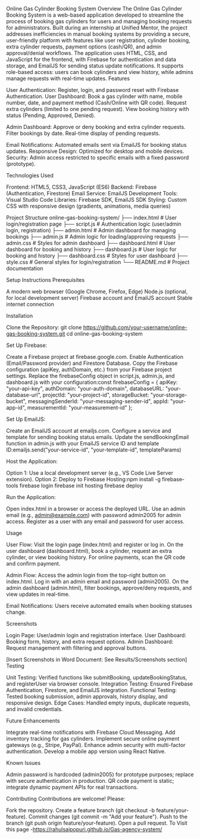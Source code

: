 Online Gas Cylinder Booking System
Overview
The Online Gas Cylinder Booking System is a web-based application developed to streamline the process of booking gas cylinders for users and managing booking requests for administrators. Built during an internship at Unified Mentor, the project addresses inefficiencies in manual booking systems by providing a secure, user-friendly platform with features like user registration, cylinder booking, extra cylinder requests, payment options (cash/QR), and admin approval/denial workflows.
The application uses HTML, CSS, and JavaScript for the frontend, with Firebase for authentication and data storage, and EmailJS for sending status update notifications. It supports role-based access: users can book cylinders and view history, while admins manage requests with real-time updates.
Features

User Authentication: Register, login, and password reset with Firebase Authentication.
User Dashboard:
Book a gas cylinder with name, mobile number, date, and payment method (Cash/Online with QR code).
Request extra cylinders (limited to one pending request).
View booking history with status (Pending, Approved, Denied).


Admin Dashboard:
Approve or deny booking and extra cylinder requests.
Filter bookings by date.
Real-time display of pending requests.


Email Notifications: Automated emails sent via EmailJS for booking status updates.
Responsive Design: Optimized for desktop and mobile devices.
Security: Admin access restricted to specific emails with a fixed password (prototype).

Technologies Used

Frontend: HTML5, CSS3, JavaScript (ES6)
Backend: Firebase (Authentication, Firestore)
Email Service: EmailJS
Development Tools: Visual Studio Code
Libraries: Firebase SDK, EmailJS SDK
Styling: Custom CSS with responsive design (gradients, animations, media queries)

Project Structure
online-gas-booking-system/
├── index.html          # User login/registration page
├── script.js           # Authentication logic (user/admin login, registration)
├── admin.html          # Admin dashboard for managing bookings
├── admin.js            # Admin logic for loading/approving requests
├── admin.css           # Styles for admin dashboard
├── dashboard.html      # User dashboard for booking and history
├── dashboard.js        # User logic for booking and history
├── dashboard.css       # Styles for user dashboard
├── style.css           # General styles for login/registration
└── README.md           # Project documentation

Setup Instructions
Prerequisites

A modern web browser (Google Chrome, Firefox, Edge)
Node.js (optional, for local development server)
Firebase account and EmailJS account
Stable internet connection

Installation

Clone the Repository:
git clone https://github.com/your-username/online-gas-booking-system.git
cd online-gas-booking-system


Set Up Firebase:

Create a Firebase project at firebase.google.com.
Enable Authentication (Email/Password provider) and Firestore Database.
Copy the Firebase configuration (apiKey, authDomain, etc.) from your Firebase project settings.
Replace the firebaseConfig object in script.js, admin.js, and dashboard.js with your configuration:const firebaseConfig = {
  apiKey: "your-api-key",
  authDomain: "your-auth-domain",
  databaseURL: "your-database-url",
  projectId: "your-project-id",
  storageBucket: "your-storage-bucket",
  messagingSenderId: "your-messaging-sender-id",
  appId: "your-app-id",
  measurementId: "your-measurement-id"
};




Set Up EmailJS:

Create an EmailJS account at emailjs.com.
Configure a service and template for sending booking status emails.
Update the sendBookingEmail function in admin.js with your EmailJS service ID and template ID:emailjs.send("your-service-id", "your-template-id", templateParams)




Host the Application:

Option 1: Use a local development server (e.g., VS Code Live Server extension).
Option 2: Deploy to Firebase Hosting:npm install -g firebase-tools
firebase login
firebase init hosting
firebase deploy




Run the Application:

Open index.html in a browser or access the deployed URL.
Use an admin email (e.g., admin@example.com) with password admin2005 for admin access.
Register as a user with any email and password for user access.



Usage

User Flow:
Visit the login page (index.html) and register or log in.
On the user dashboard (dashboard.html), book a cylinder, request an extra cylinder, or view booking history.
For online payments, scan the QR code and confirm payment.


Admin Flow:
Access the admin login from the top-right button on index.html.
Log in with an admin email and password (admin2005).
On the admin dashboard (admin.html), filter bookings, approve/deny requests, and view updates in real-time.


Email Notifications: Users receive automated emails when booking statuses change.

Screenshots

Login Page: User/admin login and registration interface.
User Dashboard: Booking form, history, and extra request options.
Admin Dashboard: Request management with filtering and approval buttons.

[Insert Screenshots in Word Document: See Results/Screenshots section]
Testing

Unit Testing: Verified functions like submitBooking, updateBookingStatus, and registerUser via browser console.
Integration Testing: Ensured Firebase Authentication, Firestore, and EmailJS integration.
Functional Testing: Tested booking submission, admin approvals, history display, and responsive design.
Edge Cases: Handled empty inputs, duplicate requests, and invalid credentials.

Future Enhancements

Integrate real-time notifications with Firebase Cloud Messaging.
Add inventory tracking for gas cylinders.
Implement secure online payment gateways (e.g., Stripe, PayPal).
Enhance admin security with multi-factor authentication.
Develop a mobile app version using React Native.

Known Issues

Admin password is hardcoded (admin2005) for prototype purposes; replace with secure authentication in production.
QR code payment is static; integrate dynamic payment APIs for real transactions.

Contributing
Contributions are welcome! Please:

Fork the repository.
Create a feature branch (git checkout -b feature/your-feature).
Commit changes (git commit -m "Add your feature").
Push to the branch (git push origin feature/your-feature).
Open a pull request.
To Visit this page -https://rahulsaipopuri.github.io/Gas-agency-system/ 
